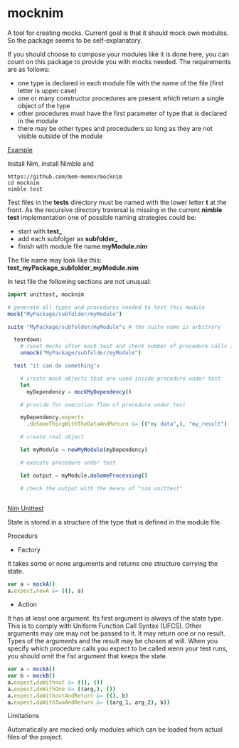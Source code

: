 # mocknim

A tool for creating mocks. Current goal is that it should mock own modules. So the package seems to be self-explanatory. 

If you should choose to compose your modules like it is done here, you can count on this package to provide you with mocks needed. The requirements are as follows:

* one type is declared in each module file with the name of the file (first letter is upper case)
* one or many constructor procedures are present which return a single object of the type
* other procedures must have the first parameter of type that is declared in the module
* there may be other types and proceduders so long as they are not visible outside of the module

[Example](src/mocknim/name.nim)

Install Nim, install Nimble and

```
https://github.com/mem-memov/mocknim
cd mocknim
nimble test
```

Test files in the **tests** directory must be named with the lower letter **t** at the front. As the recursive directory traversal is missing in the current **nimble test** implementation one of possible naming strategies could be:

* start with **test_**
* add each subfolger as **subfolder_**
* finish with module file name **myModule.nim**

The file name may look like this: **test_myPackage_subfolder_myModule.nim**

In test file the following sections are not unusual:

```nim
import unittest, mocknim

# generate all types and procedures needed to test this module
mock("MyPackage/subfolder/myModule")

suite "MyPackage/subfolder/myModule": # the suite name is arbitrary

  teardown:
    # reset mocks after each test and check number of procedure calls in the test
    unmock("MyPackage/subfolder/myModule")

  test "it can do something":

    # create mock objects that are used inside procedure under test
    let
      myDependency = mockMyDependency()

    # provide for execution flow of procedure under test

    myDependency.expects
      .doSomeThingWithTheDataAndReturn &= (("my data",), "my_result")

    # create real object

    let myModule = newMyModule(myDependency)

    # execute procedure under test

    let output = myModule.doSomeProcessing()

    # check the output with the means of "nim unittest"
    
```


[Nim Unittest](https://nim-lang.org/docs/unittest.html)

State is stored in a structure of the type that is defined in the module file.

Procedurs

* Factory

It takes some or none arguments and returns one structure carrying the state.

```nim
var a = mockA()
a.expect.newA &= ((), a)
```

* Action

It has at least one argument. Its first argument is always of the state type. This is to comply with Uniform Function Call Syntax (UFCS). Other arguments may ore may not be passed to it. It may return one or no result. Types of the arguments and the result may be chosen at will. When you specify which procedure calls you expect to be called wenn your test runs, you should omit the fist argument that keeps the state.

```nim
var a = mockA()
var b = mockB()
a.expect.doWithout &= ((), ())
a.expect.doWithOne &= ((arg,), ())
a.expect.doWithoutAndReturn &= ((), b)
a.expect.doWithTwoAndReturn &= ((arg_1, arg_2), b))
```

Limitations

Automatically are mocked only modules which can be loaded from actual files of the project. 
